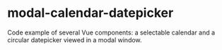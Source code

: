 # modal-calendar-datepicker
Code example of several Vue components: a selectable calendar and a circular datepicker viewed in a modal window.
